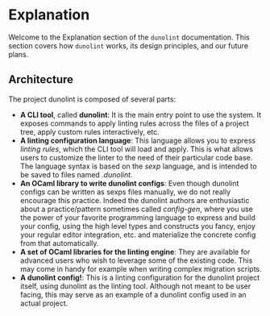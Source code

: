 # Explanation

Welcome to the Explanation section of the `dunolint` documentation. This section covers how `dunolint` works, its design principles, and our future plans.

## Architecture

The project dunolint is composed of several parts:

- **A CLI tool**, called **dunolint**: It is the main entry point to use the system. It exposes commands to apply linting rules across the files of a project tree, apply custom rules interactively, etc.
- **A linting configuration language**: This language allows you to express *linting rules*, which the CLI tool will load and apply. This is what allows users to customize the linter to the need of their particular code base. The language syntax is based on the *sexp* language, and is intended to be saved to files named *.dunolint*.
- **An OCaml library to write dunolint configs**: Even though dunolint configs can be written as sexps files manually, we do not really encourage this practice. Indeed the dunolint authors are enthusiastic about a practice/pattern sometimes called *config-gen*, where you use the power of your favorite programming language to express and build your config, using the high level types and constructs you fancy, enjoy your regular editor integration, etc. and materialize the concrete config from that automatically.
- **A set of OCaml libraries for the linting engine**: They are available for advanced users who wish to leverage some of the existing code. This may come in handy for example when writing complex migration scripts.
- **A dunolint config!**: This is a linting configuration for the dunolint project itself, using dunolint as the linting tool. Although not meant to be user facing, this may serve as an example of a dunolint config used in an actual project.
